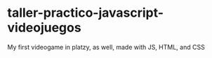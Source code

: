 # taller-practico-javascript-videojuegos
My first videogame in platzy, as well, made with JS, HTML, and CSS
